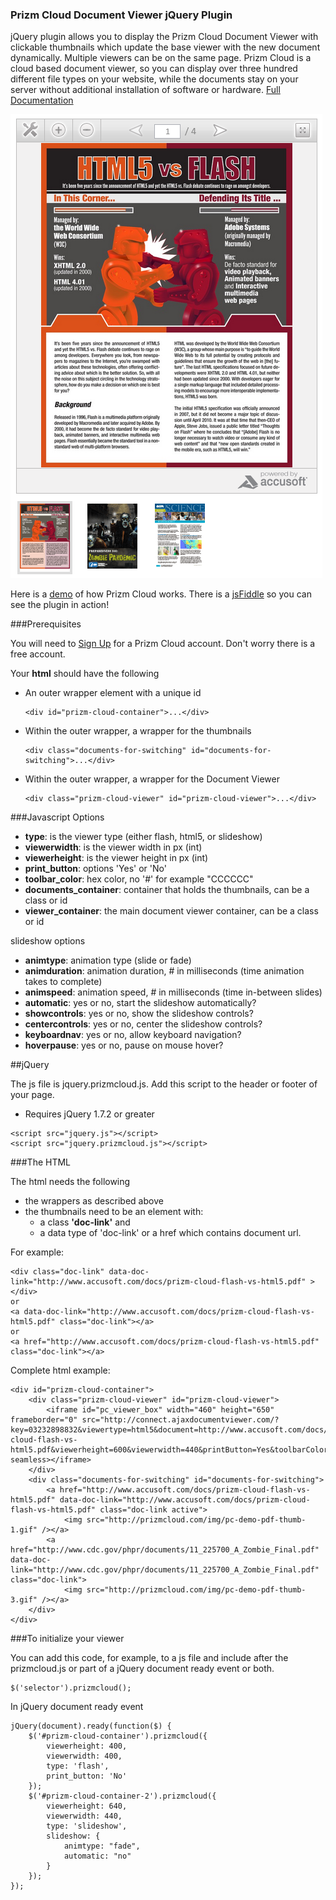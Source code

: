 ### Prizm Cloud Document Viewer jQuery Plugin

jQuery plugin allows you to display the Prizm Cloud Document Viewer with clickable thumbnails which update the base viewer with the new document dynamically. Multiple viewers can be on the same page. Prizm Cloud is a cloud based document viewer, so you can display over three hundred different file types on your website, while the documents stay on your server without additional installation of software or hardware. [Full Documentation](http://www.prizmcloud.com/plugins/documentation/jquery.html)

![Prizm Cloud Visual Example](PrizmCloud_Demo_for_Js.png "Prizm Cloud Visual Example")

Here is a [demo](http://prizmcloud.com/demo.html) of how Prizm Cloud works. There is a [jsFiddle](http://jsfiddle.net/accusoft/m2CWP/) so you can see the plugin in action!

###Prerequisites

You will need to [Sign Up](http://prizmcloud.com/register.html) for a Prizm Cloud account. Don't worry there is a free account.

Your **html** should have the following

* An outer wrapper element with a unique id
	```
	<div id="prizm-cloud-container">...</div>
	```
* Within the outer wrapper, a wrapper for the thumbnails
	```
	<div class="documents-for-switching" id="documents-for-switching">...</div>
	```
* Within the outer wrapper, a wrapper for the Document Viewer
	```
	<div class="prizm-cloud-viewer" id="prizm-cloud-viewer">...</div>
	```

###Javascript Options

* **type**: is the viewer type (either flash, html5, or slideshow)
* **viewerwidth**: is the viewer width in px (int)
* **viewerheight**: is the viewer height in px (int)
* **print_button**: options 'Yes' or 'No'
* **toolbar_color**: hex color, no '#' for example "CCCCCC"
* **documents_container**: container that holds the thumbnails, can be a class or id
* **viewer_container**: the main document viewer container, can be a class or id

slideshow options

* **animtype**:  animation type (slide or fade)
* **animduration**: animation duration, # in milliseconds (time animation takes to complete)
* **animspeed**: animation speed, # in milliseconds (time in-between slides)
* **automatic**: yes or no, start the slideshow automatically?
* **showcontrols**: yes or no, show the slideshow controls?
* **centercontrols**: yes or no, center the slideshow controls?
* **keyboardnav**: yes or no, allow keyboard navigation?
* **hoverpause**: yes or no, pause on mouse hover?

##jQuery

The js file is jquery.prizmcloud.js. Add this script to the header or footer of your page.

* Requires jQuery 1.7.2 or greater

```
<script src="jquery.js"></script>
<script src="jquery.prizmcloud.js"></script>
```

###The HTML

The html needs the following

* the wrappers as described above
* the thumbnails need to be an element with:
	* a class **'doc-link'** and 
	* a data type of 'doc-link' or a href which contains document url. 

For example:

```
<div class="doc-link" data-doc-link="http://www.accusoft.com/docs/prizm-cloud-flash-vs-html5.pdf" ></div>
or
<a data-doc-link="http://www.accusoft.com/docs/prizm-cloud-flash-vs-html5.pdf" class="doc-link"></a>
or
<a href="http://www.accusoft.com/docs/prizm-cloud-flash-vs-html5.pdf" class="doc-link"></a>
```

Complete html example:

```
<div id="prizm-cloud-container">
    <div class="prizm-cloud-viewer" id="prizm-cloud-viewer">
        <iframe id="pc_viewer_box" width="460" height="650" frameborder="0" src="http://connect.ajaxdocumentviewer.com/?key=03232898832&viewertype=html5&document=http://www.accusoft.com/docs/prizm-cloud-flash-vs-html5.pdf&viewerheight=600&viewerwidth=440&printButton=Yes&toolbarColor=CCCCCC" seamless></iframe>
    </div>
    <div class="documents-for-switching" id="documents-for-switching"> 
        <a href="http://www.accusoft.com/docs/prizm-cloud-flash-vs-html5.pdf" data-doc-link="http://www.accusoft.com/docs/prizm-cloud-flash-vs-html5.pdf" class="doc-link active">
			<img src="http://prizmcloud.com/img/pc-demo-pdf-thumb-1.gif" /></a>
		<a href="http://www.cdc.gov/phpr/documents/11_225700_A_Zombie_Final.pdf" data-doc-link="http://www.cdc.gov/phpr/documents/11_225700_A_Zombie_Final.pdf" class="doc-link">
			<img src="http://prizmcloud.com/img/pc-demo-pdf-thumb-3.gif" /></a>
    </div>
</div>
```

###To initialize your viewer

You can add this code, for example, to a js file and include after the prizmcloud.js or part of a jQuery document ready event or both.

```
$('selector').prizmcloud();
```
In jQuery document ready event
```
jQuery(document).ready(function($) {
    $('#prizm-cloud-container').prizmcloud({
        viewerheight: 400,
        viewerwidth: 400,
        type: 'flash',
        print_button: 'No'
    });
	$('#prizm-cloud-container-2').prizmcloud({
        viewerheight: 640,
        viewerwidth: 440,
        type: 'slideshow',
        slideshow: {
            animtype: "fade",
			automatic: "no"
        }
    });
});
```